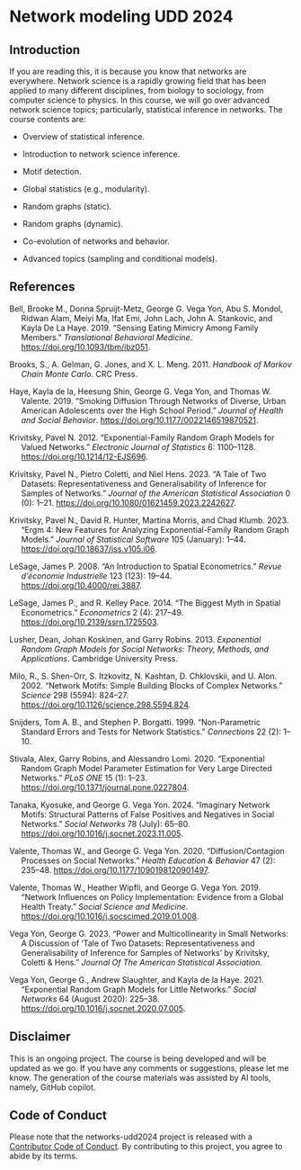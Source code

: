 
# Network modeling UDD 2024

## Introduction

If you are reading this, it is because you know that networks are
everywhere. Network science is a rapidly growing field that has been
applied to many different disciplines, from biology to sociology, from
computer science to physics. In this course, we will go over advanced
network science topics; particularly, statistical inference in networks.
The course contents are:

- Overview of statistical inference.

- Introduction to network science inference.

- Motif detection.

- Global statistics (e.g., modularity).

- Random graphs (static).

- Random graphs (dynamic).

- Co-evolution of networks and behavior.

- Advanced topics (sampling and conditional models).

## References

<div id="refs" class="references csl-bib-body hanging-indent">

<div id="ref-bellSensingEatingMimicry2019" class="csl-entry">

Bell, Brooke M., Donna Spruijt-Metz, George G. Vega Yon, Abu S. Mondol,
Ridwan Alam, Meiyi Ma, Ifat Emi, John Lach, John A. Stankovic, and Kayla
De La Haye. 2019. “Sensing Eating Mimicry Among Family Members.”
*Translational Behavioral Medicine*.
<https://doi.org/10.1093/tbm/ibz051>.

</div>

<div id="ref-brooksHandbookMarkovChain2011" class="csl-entry">

Brooks, S., A. Gelman, G. Jones, and X. L. Meng. 2011. *Handbook of
Markov Chain Monte Carlo*. CRC Press.

</div>

<div id="ref-hayeSmokingDiffusionNetworks2019" class="csl-entry">

Haye, Kayla de la, Heesung Shin, George G. Vega Yon, and Thomas W.
Valente. 2019. “Smoking Diffusion Through Networks of Diverse, Urban
American Adolescents over the High School Period.” *Journal of Health
and Social Behavior*. <https://doi.org/10.1177/0022146519870521>.

</div>

<div id="ref-krivitskyExponentialfamilyRandomGraph2012"
class="csl-entry">

Krivitsky, Pavel N. 2012. “Exponential-Family Random Graph Models for
Valued Networks.” *Electronic Journal of Statistics* 6: 1100–1128.
<https://doi.org/10.1214/12-EJS696>.

</div>

<div id="ref-krivitskyTaleTwoDatasets2023a" class="csl-entry">

Krivitsky, Pavel N., Pietro Coletti, and Niel Hens. 2023. “A Tale of Two
Datasets: Representativeness and Generalisability of Inference for
Samples of Networks.” *Journal of the American Statistical Association*
0 (0): 1–21. <https://doi.org/10.1080/01621459.2023.2242627>.

</div>

<div id="ref-krivitskyErgmNewFeatures2023a" class="csl-entry">

Krivitsky, Pavel N., David R. Hunter, Martina Morris, and Chad Klumb.
2023. “Ergm 4: New Features for Analyzing Exponential-Family Random
Graph Models.” *Journal of Statistical Software* 105 (January): 1–44.
<https://doi.org/10.18637/jss.v105.i06>.

</div>

<div id="ref-lesageIntroductionSpatialEconometrics2008"
class="csl-entry">

LeSage, James P. 2008. “An Introduction to Spatial Econometrics.” *Revue
d’économie Industrielle* 123 (123): 19–44.
<https://doi.org/10.4000/rei.3887>.

</div>

<div id="ref-lesageBiggestMythSpatial2014" class="csl-entry">

LeSage, James P., and R. Kelley Pace. 2014. “The Biggest Myth in Spatial
Econometrics.” *Econometrics* 2 (4): 217–49.
<https://doi.org/10.2139/ssrn.1725503>.

</div>

<div id="ref-lusherExponentialRandomGraph2013" class="csl-entry">

Lusher, Dean, Johan Koskinen, and Garry Robins. 2013. *Exponential
Random Graph Models for Social Networks: Theory, Methods, and
Applications*. Cambridge University Press.

</div>

<div id="ref-miloNetworkMotifsSimple2002a" class="csl-entry">

Milo, R., S. Shen-Orr, S. Itzkovitz, N. Kashtan, D. Chklovskii, and U.
Alon. 2002. “Network Motifs: Simple Building Blocks of Complex
Networks.” *Science* 298 (5594): 824–27.
<https://doi.org/10.1126/science.298.5594.824>.

</div>

<div id="ref-snijdersNonParametricStandardErrors1999" class="csl-entry">

Snijders, Tom A. B., and Stephen P. Borgatti. 1999. “Non-Parametric
Standard Errors and Tests for Network Statistics.” *Connections* 22 (2):
1–10.

</div>

<div id="ref-stivalaExponentialRandomGraph2020a" class="csl-entry">

Stivala, Alex, Garry Robins, and Alessandro Lomi. 2020. “Exponential
Random Graph Model Parameter Estimation for Very Large Directed
Networks.” *PLoS ONE* 15 (1): 1–23.
<https://doi.org/10.1371/journal.pone.0227804>.

</div>

<div id="ref-tanakaImaginaryNetworkMotifs2024" class="csl-entry">

Tanaka, Kyosuke, and George G. Vega Yon. 2024. “Imaginary Network
Motifs: Structural Patterns of False Positives and Negatives in Social
Networks.” *Social Networks* 78 (July): 65–80.
<https://doi.org/10.1016/j.socnet.2023.11.005>.

</div>

<div id="ref-valenteDiffusionContagionProcesses2020" class="csl-entry">

Valente, Thomas W., and George G. Vega Yon. 2020. “Diffusion/Contagion
Processes on Social Networks.” *Health Education & Behavior* 47 (2):
235–48. <https://doi.org/10.1177/1090198120901497>.

</div>

<div id="ref-valenteNetworkInfluencesPolicy2019" class="csl-entry">

Valente, Thomas W., Heather Wipfli, and George G. Vega Yon. 2019.
“Network Influences on Policy Implementation: Evidence from a Global
Health Treaty.” *Social Science and Medicine*.
<https://doi.org/10.1016/j.socscimed.2019.01.008>.

</div>

<div id="ref-vegayonPowerMulticollinearitySmall2023" class="csl-entry">

Vega Yon, George G. 2023. “Power and Multicollinearity in Small
Networks: A Discussion of ‘Tale of Two Datasets: Representativeness and
Generalisability of Inference for Samples of Networks’ by Krivitsky,
Coletti & Hens.” *Journal Of The American Statistical Association*.

</div>

<div id="ref-vegayonExponentialRandomGraph2021" class="csl-entry">

Vega Yon, George G., Andrew Slaughter, and Kayla de la Haye. 2021.
“Exponential Random Graph Models for Little Networks.” *Social Networks*
64 (August 2020): 225–38.
<https://doi.org/10.1016/j.socnet.2020.07.005>.

</div>

</div>

## Disclaimer

This is an ongoing project. The course is being developed and will be
updated as we go. If you have any comments or suggestions, please let me
know. The generation of the course materials was assisted by AI tools,
namely, GitHub copilot.

## Code of Conduct

Please note that the networks-udd2024 project is released with a
[Contributor Code of
Conduct](https://contributor-covenant.org/version/2/1/CODE_OF_CONDUCT.html).
By contributing to this project, you agree to abide by its terms.
